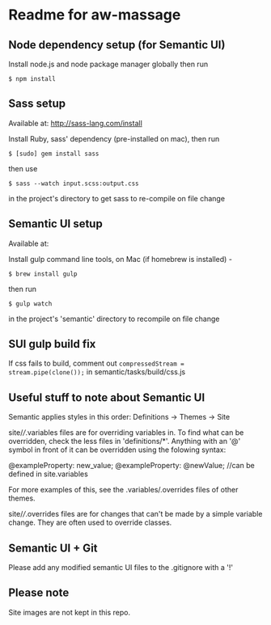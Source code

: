# Readme for aw-massage

## Node dependency setup (for Semantic UI)
Install node.js and node package manager globally
then run
```
$ npm install
```

## Sass setup
Available at: http://sass-lang.com/install

Install Ruby, sass' dependency (pre-installed on mac), then run
```
$ [sudo] gem install sass
```

then use 
```
$ sass --watch input.scss:output.css 
```
in the project's directory to get sass to re-compile on file change

## Semantic UI setup
Available at: 

Install gulp command line tools, on Mac (if homebrew is installed) - 
```
$ brew install gulp
```
then run
```
$ gulp watch
```
in the project's 'semantic' directory to recompile on file change

## SUI gulp build fix

If css fails to build, comment out `compressedStream = stream.pipe(clone());` in semantic/tasks/build/css.js

## Useful stuff to note about Semantic UI

Semantic applies styles in this order:
Definitions -> Themes -> Site

site/*/*.variables files are for overriding variables in. To find what can be overridden, check the less files in 'definitions/*'. Anything with an '@' symbol in front of it can be overridden using the folowing syntax:

@exampleProperty: new_value;
@exampleProperty: @newValue; //can be defined in site.variables

For more examples of this, see the .variables/.overrides files of other themes.

site/*/*.overrides files are for changes that can't be made by a simple variable change. They are often used to override classes.

## Semantic UI + Git
Please add any modified semantic UI files to the .gitignore with a '!'

## Please note
Site images are not kept in this repo.